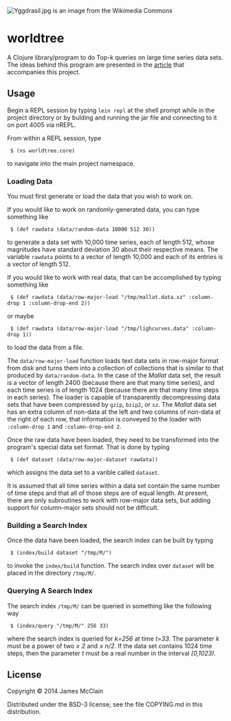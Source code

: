 ![Yggdrasil.jpg is an image from the Wikimedia Commons](http://jamesmcclain.info/TOPK/Yggdrasil.jpg)

# worldtree

A Clojure library/program to do Top-k queries on large time series data sets.
The ideas behind this program are presented in the
[article](http://jamesmcclain.info/TOPK/)
that accompanies this project.

## Usage

Begin a REPL session by typing `lein repl` at the shell prompt while in the project directory or by bulding and running the jar file and connecting to it on port 4005 via nREPL.

From within a REPL session, type

     $ (ns worldtree.core)

to navigate into the main project namespace.

### Loading Data

You must first generate or load the data that you wish to work on.

If you would like to work on randomly-generated data, you can type something like

     $ (def rawdata (data/random-data 10000 512 30))

to generate a data set with 10,000 time series, each of length 512, whose magnitudes have standard deviation 30 about their respective means.
The variable `rawdata` points to a vector of length 10,000 and each of its entries is a vector of length 512.

If you would like to work with real data, that can be accomplished by typing something like

     $ (def rawdata (data/row-major-load "/tmp/mallat.data.xz" :column-drop 1 :column-drop-end 2))

or maybe

     $ (def rawdata (data/row-major-load "/tmp/lighcurves.data" :column-drop 1))
     
to load the data from a file.

The `data/row-major-load` function loads text data sets in row-major format from disk and turns them into a collection of collections that is similar to that produced by `data/random-data`.
In the case of the *Mallat* data set, the result is a vector of length 2400 (because there are that many time series), and each time series is of length 1024 (because there are that many time steps in each series).
The loader is capable of transparently decompressing data sets that have been compressed by `gzip`, `bzip2`, or `xz`.
The *Mallat* data set has an extra column of non-data at the left and two columns of non-data at the right of each row, that information is conveyed to the loader with `:column-drop 1` and `:column-drop-end 2`.

Once the raw data have been loaded, they need to be transformed into the program's special data set format.
That is done by typing

     $ (def dataset (data/row-major-dataset rawdata))

which assigns the data set to a varible called `dataset`.

It is assumed that all time series within a data set contain the same number of time steps and that all of those steps are of equal length.
At present, there are only subroutines to work with row-major data sets, but adding support for column-major sets should not be difficult.

### Building a Search Index

Once the data have been loaded, the search index can be built by typing

     $ (index/build dataset "/tmp/M/")
     
to invoke the `index/build` function.
The search index over `dataset` will be placed in the directory `/tmp/M/`.

### Querying A Search Index

The search index `/tmp/M/` can be queried in something like the following way

     $ (index/query "/tmp/M/" 256 33)

where the search index is queried for *k=256* at time *t=33*.
The parameter *k* must be a power of two *≥ 2* and *≤ n/2*.
If the data set contains 1024 time steps, then the parameter *t* must be a real number in the interval *[0,1023)*.

## License

Copyright © 2014 James McClain

Distributed under the BSD-3 license; see the file COPYING.md in this distribution.

